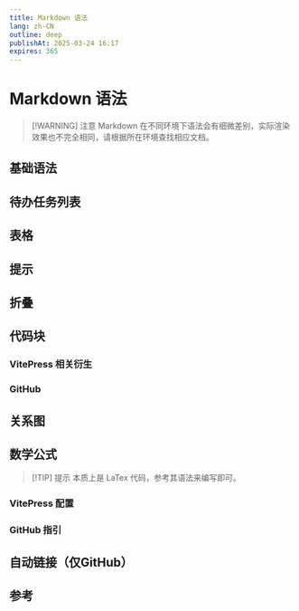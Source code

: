 ```yaml
---
title: Markdown 语法
lang: zh-CN
outline: deep
publishAt: 2025-03-24 16:17
expires: 365
---
```


# Markdown 语法

> [!WARNING] 注意
> Markdown 在不同环境下语法会有细微差别，实际渲染效果也不完全相同，请根据所在环境查找相应文档。

## 基础语法

<LinkCard href="https://docs.github.com/zh/get-started/writing-on-github/getting-started-with-writing-and-formatting-on-github/basic-writing-and-formatting-syntax"
          text="基本撰写和格式语法"
          note="使用简单的语法在 GitHub 上为您的散文和代码创建复杂的格式。" />
<LinkCard href="https://quickref.cn/docs/markdown.html"
          text="Markdown 备忘清单" />
<LinkCard href="https://cheatsheets.zip/markdown"
          text="Markdown cheatsheet" />

## 待办任务列表

<LinkCard href="https://docs.github.com/zh/get-started/writing-on-github/working-with-advanced-formatting/about-task-lists"
          text="关于任务列表"
          note="您可以使用任务列表将议题或拉取请求的工作分解为较小的任务，然后跟踪要完成的整套工作。" />

## 表格

<LinkCard href="https://docs.github.com/zh/get-started/writing-on-github/working-with-advanced-formatting/organizing-information-with-tables"
          text="使用表格组织信息"
          note="您可以创建表格来组织评论、议题、拉取请求和 wiki 中的信息。" />

## 提示

<LinkCard href="https://docs.github.com/zh/get-started/writing-on-github/getting-started-with-writing-and-formatting-on-github/basic-writing-and-formatting-syntax#alerts"
          text="警报"
          note="警报是基于块引用语法的 Markdown 扩展，可用于强调关键信息。 在 GitHub 上，它们以独特的颜色和图标显示，以指示内容的显著性。" />
<LinkCard href="https://vitepress.dev/zh/guide/markdown#custom-containers"
          text="自定义容器"
          note="自定义容器可以通过它们的类型、标题和内容来定义。" />

## 折叠

<LinkCard href="https://docs.github.com/zh/get-started/writing-on-github/working-with-advanced-formatting/organizing-information-with-collapsed-sections"
          text="使用折叠部分组织信息"
          note="可创建带 <details> 标记的折叠部分来简化 Markdown。" />
<LinkCard href="https://vitepress.dev/zh/guide/markdown#custom-containers"
          text="自定义容器"
          note="自定义容器可以通过它们的类型、标题和内容来定义。" />

## 代码块

### VitePress 相关衍生

<LinkCard href="https://vitepress.dev/zh/guide/markdown#syntax-highlighting-in-code-blocks"
          text="代码块中的语法高亮"
          note="按照特定的语法对代码块中的文本进行着色。" />
<LinkCard href="https://vitepress.dev/zh/guide/markdown#line-highlighting-in-code-blocks"
          text="在代码块中实现行高亮"
          note="提升某一些行的亮度，以与其它行形成鲜明对比。" />
<LinkCard href="https://vitepress.dev/zh/guide/markdown#focus-in-code-blocks"
          text="代码块中聚焦"
          note="默认情况下模糊其它行，只保留某一些行的正常显示；在鼠标移动上去时显示所有的行。" />
<LinkCard href="https://vitepress.dev/zh/guide/markdown#colored-diffs-in-code-blocks"
          text="代码块中的颜色差异"
          note="使用红色、绿色表示代码中某一些行的增删改动，类似于 git 的展示效果。" />
<LinkCard href="https://vitepress.dev/zh/guide/markdown#line-numbers"
          text="代码块中的行号" />
<LinkCard href="https://shiki.style/languages"
          text="Bundled Languages - Shiki" />

### GitHub

<LinkCard href="https://docs.github.com/zh/get-started/writing-on-github/working-with-advanced-formatting/creating-and-highlighting-code-blocks"
          text="创建和突显代码块"
          note="通过围栏代码块和启用语法突显来分享代码样本。" />

## 关系图

<LinkCard href="https://mermaid.js.org/intro/"
          text="Mermaid" />
<LinkCard href="https://docs.github.com/zh/get-started/writing-on-github/working-with-advanced-formatting/creating-diagrams"
          text="创建 Mermaid 关系图"
          note="Mermaid 是一款受 Markdown 启发的工具，可将文本呈现为关系图。 例如，Mermaid 可以呈现流程图、序列图、饼图等。" />

## 数学公式

> [!TIP] 提示
> 本质上是 LaTex 代码，参考其语法来编写即可。

<LinkCard href="https://quickref.cn/docs/latex.html"
          text=" LaTeX 备忘清单"
          note="本备忘单总结了 LaTeX 常用显示数学符号的参考列表和一些 KaTeX 的应用示例。" />
<LinkCard href="https://cheatsheets.zip/latex"
          text=" LaTeX cheatsheet"
          note="This cheat sheet summarizes a reference list of LaTeX commonly used display math notation and some application examples of KaTeX." />

### VitePress 配置

<LinkCard href="https://vitepress.dev/zh/guide/markdown#math-equations"
          text=" LaTeX cheatsheet" />

### GitHub 指引

<LinkCard href="https://docs.github.com/zh/get-started/writing-on-github/working-with-advanced-formatting/writing-mathematical-expressions"
          text="编写数学表达式"
          note="使用 Markdown 在 GitHub 上显示数学表达式。" />

## 自动链接（仅GitHub）

<LinkCard href="https://docs.github.com/zh/get-started/writing-on-github/working-with-advanced-formatting/autolinked-references-and-urls"
          text="自动链接引用和 URL"
          note="对 URL、议题、拉取请求和提交的引用会自动缩短并转换为链接。" />

## 参考

<LinkCard href="https://github.github.com/gfm/"
          text="GitHub Flavored Markdown Spec" />
